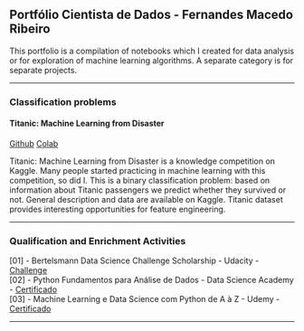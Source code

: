 ## Portfólio Cientista de Dados - Fernandes Macedo Ribeiro
<p>
This portfolio is a compilation of notebooks which I created for data analysis or for exploration of machine learning algorithms. A separate category is for separate projects.
</p>

---

### Classification problems 

#### Titanic: Machine Learning from Disaster

[Github](https://github.com/masedos/titanic) [Colab](https://colab.research.google.com/drive/1ZtZKo-O-Xs_srY_-BKjsehtXJz0xDAT6)

Titanic: Machine Learning from Disaster is a knowledge competition on Kaggle. Many people started practicing in machine learning with this competition, so did I. This is a binary classification problem: based on information about Titanic passengers we predict whether they survived or not. General description and data are available on Kaggle. Titanic dataset provides interesting opportunities for feature engineering.

---

### Qualification and Enrichment Activities
[01] - Bertelsmann Data Science Challenge Scholarship - Udacity - [Challenge](https://www.udacity.com/bertelsmann-data-scholarships)<br />
[02] - Python Fundamentos para Análise de Dados - Data Science Academy - [Certificado](https://mycourse.app/iBgAnDM5brPFjrY98)<br />
[03] - Machine Learning e Data Science com Python de A à Z - Udemy - [Certificado](https://ude.my/UC-6TS13HFE)<br />

---
